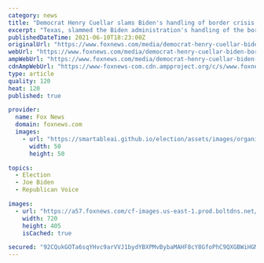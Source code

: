 ```yaml
---
category: news
title: "Democrat Henry Cuellar slams Biden's handling of border crisis: 'Doing a staged visit is not enough'"
excerpt: "Texas, slammed the Biden administration's handling of the border crisis Thursday, stressing the need to address its policies encouraging migrants to make the dangerous journey to the U.S."
publishedDateTime: 2021-06-10T18:23:00Z
originalUrl: "https://www.foxnews.com/media/democrat-henry-cuellar-biden-border-crisis-staged-visit"
webUrl: "https://www.foxnews.com/media/democrat-henry-cuellar-biden-border-crisis-staged-visit"
ampWebUrl: "https://www.foxnews.com/media/democrat-henry-cuellar-biden-border-crisis-staged-visit.amp"
cdnAmpWebUrl: "https://www-foxnews-com.cdn.ampproject.org/c/s/www.foxnews.com/media/democrat-henry-cuellar-biden-border-crisis-staged-visit.amp"
type: article
quality: 120
heat: 120
published: true

provider:
  name: Fox News
  domain: foxnews.com
  images:
    - url: "https://smartableai.github.io/election/assets/images/organizations/foxnews.com-50x50.jpg"
      width: 50
      height: 50

topics:
  - Election
  - Joe Biden
  - Republican Voice

images:
  - url: "https://a57.foxnews.com/cf-images.us-east-1.prod.boltdns.net/v1/static/694940094001/4bf61830-4f75-4877-864b-4116fb9b8d17/5d131eef-3cf1-4b0d-b039-63f0f9bfb200/1280x720/match/720/405/image.jpg?ve=1&tl=1"
    width: 720
    height: 405
    isCached: true

secured: "92CQukGOTa6sqYHvc9arVVJ1bydYBXPMvBybaMAHF8cY8GfoPhC9QXGBWiHGMSxLAdw2KZjDELK1Wi0O2DkU3vWIrX0ooCABf2pJ4elVSZtSLPKlONZp6/1WbW9Js/YHlyo+zSB54NOUT0cmpcdicP9a8uMFnVeCiCLoK41z9mhKdDYuLG+X65ycZ8AHxzozTEXWQryEFKMgZmMJfK42/DEIYCs04TTzSS6XcUtfYON335i5XA6bolKGoquGscp5HpuYl708fPDxJFgPJ1ll8D2rhc0s8r++wimMq3XVc2XZ8LQy2nNNQ0Zqdc2OSxiMx9UK+hO14lXTtCAaITJ6xK17gZUTzdOk5XlnO9Hvy2g=;DjqdqqPrVpI0tTp3ucKgsA=="
---
```


